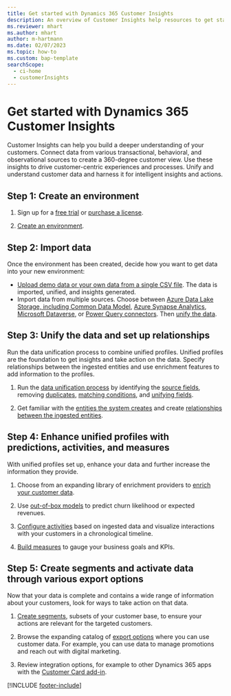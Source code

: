 ```yaml
---
title: Get started with Dynamics 365 Customer Insights
description: An overview of Customer Insights help resources to get started quickly. 
ms.reviewer: mhart
ms.author: mhart
author: m-hartmann
ms.date: 02/07/2023
ms.topic: how-to
ms.custom: bap-template
searchScope: 
  - ci-home
  - customerInsights
---
```


# Get started with Dynamics 365 Customer Insights

Customer Insights can help you build a deeper understanding of your customers. Connect data from various transactional, behavioral, and observational sources to create a 360-degree customer view. Use these insights to drive customer-centric experiences and processes. Unify and understand customer data and harness it for intelligent insights and actions.

## Step 1: Create an environment

1. Sign up for a [free trial](trial-signup.md) or [purchase a license](paid-license.md).

1. [Create an environment](create-environment.md).

## Step 2: Import data

Once the environment has been created, decide how you want to get data into your new environment:

- [Upload demo data or your own data from a single CSV file](data-sources-single.md). The data is imported, unified, and insights generated.
- Import data from multiple sources. Choose between [Azure Data Lake Storage, including Common Data Model](connect-common-data-model.md), [Azure Synapse Analytics](connect-synapse.md), [Microsoft Dataverse](connect-dataverse-managed-lake.md), or  [Power Query connectors](connect-power-query.md). Then [unify the data](#step-3-unify-the-data-and-set-up-relationships).

## Step 3: Unify the data and set up relationships

Run the data unification process to combine unified profiles. Unified profiles are the foundation to get insights and take action on the data. Specify relationships between the ingested entities and use enrichment features to add information to the profiles.

1. Run the [data unification process](data-unification.md) by identifying the [source fields](map-entities.md), removing [duplicates](remove-duplicates.md), [matching conditions](match-entities.md), and [unifying fields](merge-entities.md).

1. Get familiar with the [entities the system creates](entities.md) and create [relationships between the ingested entities](relationships.md).

## Step 4: Enhance unified profiles with predictions, activities, and measures

With unified profiles set up, enhance your data and further increase the information they provide.

1. Choose from an expanding library of enrichment providers to [enrich your customer data](enrichment-hub.md).

1. Use [out-of-box models](predictions-overview.md) to predict churn likelihood or expected revenues.

1. [Configure activities](activities.md) based on ingested data and visualize interactions with your customers in a chronological timeline.

1. [Build measures](measures.md) to gauge your business goals and KPIs.

## Step 5: Create segments and activate data through various export options

Now that your data is complete and contains a wide range of information about your customers, look for ways to take action on that data.

1. [Create segments](segments.md), subsets of your customer base, to ensure your actions are relevant for the targeted customers.

1. Browse the expanding catalog of [export options](export-destinations.md) where you can use customer data. For example, you can use data to manage promotions and reach out with digital marketing.

1. Review integration options, for example to other Dynamics 365 apps with the [Customer Card add-in](customer-card-add-in.md).  


[!INCLUDE [footer-include](includes/footer-banner.md)]
